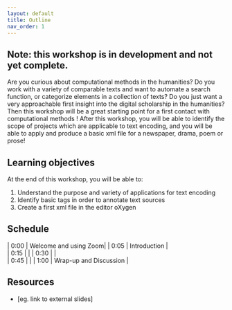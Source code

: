 ```yaml
---
layout: default
title: Outline
nav_order: 1
---
```


## Note: this workshop is in development and not yet complete.

Are you curious about computational methods in the humanities? Do you work with a variety of comparable texts and want to automate a search function, or categorize elements in a collection of texts? Do you just want a very approachable first insight into the digital scholarship in the humanities? Then this workshop will be a great starting point for a first contact with computational methods ! After this workshop, you will be able to identify the scope of projects which are applicable to text encoding, and you will be able to apply and produce a basic xml file for a newspaper, drama, poem or prose! 


## Learning objectives

At the end of this workshop, you will be able to:
1. Understand the purpose and variety of applications for text encoding
2. Identify basic tags in order to annotate text sources 
3. Create a first xml file in the editor oXygen

## Schedule

| 0:00 | Welcome and using Zoom|
| 0:05 | Introduction |  
| 0:15 |   |
| 0:30 |  |   
| 0:45 |  |
| 1:00 | Wrap-up and Discussion |

## Resources
* [eg. link to external slides]
